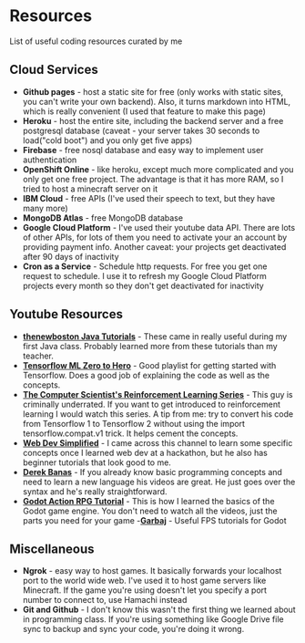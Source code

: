 # Resources
List of useful coding resources curated by me
## Cloud Services
    
- **Github pages** - host a static site for free (only works with static sites, you can't write your own backend). Also, it turns markdown into HTML, which is really convenient (I used that feature to make this page)
- **Heroku**  - host the entire site, including the backend server and a free postgresql database (caveat - your server takes 30 seconds to load("cold boot") and you only get five apps)
- **Firebase** - free nosql database and easy way to implement user authentication
- **OpenShift Online** - like heroku, except much more complicated and you only get one free project. The advantage is that it has more RAM, so I tried to host a minecraft server on it
- **IBM Cloud** - free APIs (I've used their speech to text, but they have many more)
- **MongoDB Atlas** - free MongoDB database
- **Google Cloud Platform** - I've used their youtube data API. There are lots of other APIs, for lots of them you need to activate your an account by providing payment info. Another caveat: your projects get deactivated after 90 days of inactivity
- **Cron as a Service** - Schedule http requests. For free you get one request to schedule. I use it to refresh my Google Cloud Platform projects every month so they don't get deactivated for inactivity
    
## Youtube Resources
- [**thenewboston Java Tutorials**](https://www.youtube.com/watch?v=Hl-zzrqQoSE&list=PLFE2CE09D83EE3E28&ab_channel=thenewboston)  - These came in really useful during my first Java class. Probably learned more from these tutorials than my teacher.
- [**Tensorflow ML Zero to Hero**](https://www.youtube.com/watch?v=KNAWp2S3w94&list=PLZKsYDC2S5rM6yKBs5ParXS6RWda6iAnK&index=1&ab_channel=TensorFlow) - Good playlist for getting started with Tensorflow. Does a good job of explaining the code as well as the concepts.
- [**The Computer Scientist's Reinforcement Learning Series**](https://www.youtube.com/watch?v=8MC3y7ASoPs&list=PLIfPjWrv526bMF8_vx9BqWjec-F-g-lQO&ab_channel=TheComputerScientist)  - This guy is criminally underrated. If you want to get introduced to reinforcement learning I would watch this series. A tip from me: try to convert his code from Tensorflow 1 to Tensorflow 2 without using the import tensorflow.compat.v1 trick. It helps cement the concepts.
- [**Web Dev Simplified**](https://www.youtube.com/channel/UCFbNIlppjAuEX4znoulh0Cw)  - I came across this channel to learn some specific concepts once I learned web dev at a hackathon, but he also has beginner tutorials that look good to me.
- [**Derek Banas**](https://www.youtube.com/user/derekbanas) - If you already know basic programming concepts and need to learn a new language his videos are great. He just goes over the syntax and he's really straightforward.
- [**Godot Action RPG Tutorial**](https://www.youtube.com/watch?v=mAbG8Oi-SvQ&list=PL9FzW-m48fn2SlrW0KoLT4n5egNdX-W9a&ab_channel=HeartBeast) - This is how I learned the basics of the Godot game engine. You don't need to watch all the videos, just the parts you need for your game
-[**Garbaj**](https://www.youtube.com/c/Garbaj/featured) - Useful FPS tutorials for Godot

## Miscellaneous
- **Ngrok** - easy way to host games. It basically forwards your localhost port to the world wide web. I've used it to host game servers like Minecraft. If the game you're using doesn't let you specify a port number to connect to, use Hamachi instead
- **Git and Github** - I don't know this wasn't the first thing we learned about in programming class. If you're using something like Google Drive file sync to backup and sync your code, you're doing it wrong.